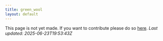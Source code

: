 ```yaml
---
title: green_wool
layout: default
---
```


This page is not yet made. If you want to contribute please do so [here](https://github.com/CrazyH2/Bigstone/blob/wiki/components/green_wool.md).
_Last updated: 2025-06-23T19:53:43Z_
